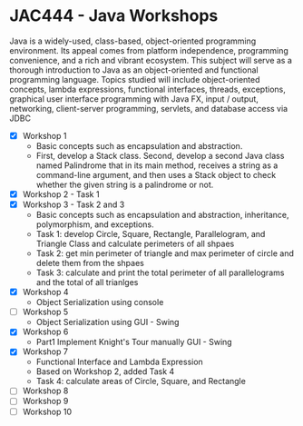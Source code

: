 # JAC444 - Java Workshops
Java is a widely-used, class-based, object-oriented programming environment. Its appeal comes from platform independence, programming convenience, and a rich and vibrant ecosystem. This subject will serve as a thorough introduction to Java as an object-oriented and functional programming language. Topics studied will include object-oriented concepts, lambda expressions, functional interfaces, threads, exceptions, graphical user interface programming with Java FX, input / output, networking, client-server programming, servlets, and database access via JDBC

- [x] Workshop 1
   -  Basic concepts such as encapsulation and abstraction.
   -  First, develop a Stack class. Second, develop a second Java class named Palindrome that in its main method, receives a string as a command-line argument, and then uses a Stack object to check whether the given string is a palindrome or not.
- [x] Workshop 2 - Task 1
- [x] Workshop 3 - Task 2 and 3
   -  Basic concepts such as encapsulation and abstraction, inheritance, polymorphism, and exceptions.
   -  Task 1: develop Circle, Square, Rectangle, Parallelogram, and Triangle Class and calculate perimeters of all shpaes
   -  Task 2: get min perimeter of triangle and max perimeter of circle and delete them from the shpaes
   -  Task 3: calculate and print the total perimeter of all parallelograms and the total of all trianlges
- [x] Workshop 4
   -  Object Serialization using console
- [ ] Workshop 5
   -  Object Serialization using GUI - Swing
- [x] Workshop 6
   -  Part1 Implement Knight's Tour manually GUI - Swing
- [x] Workshop 7
   -  Functional Interface and Lambda Expression
   -  Based on Workshop 2, added Task 4
   -  Task 4: calculate areas of Circle, Square, and Rectangle 
- [ ] Workshop 8
- [ ] Workshop 9 
- [ ] Workshop 10
